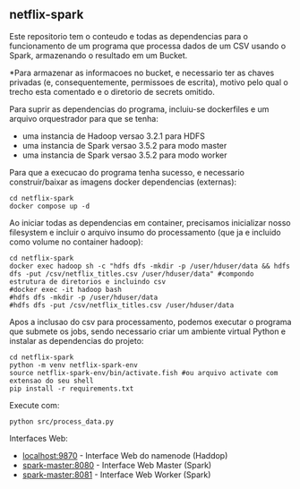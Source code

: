 ## netflix-spark

Este repositorio tem o conteudo e todas as dependencias para o funcionamento de um programa que processa dados de um CSV usando o Spark, armazenando o resultado em um Bucket. 

*Para armazenar as informacoes no bucket, e necessario ter as chaves privadas (e, consequentemente, permissoes de escrita), motivo pelo qual o trecho esta comentado e o diretorio de secrets omitido.

Para suprir as dependencias do programa, incluiu-se dockerfiles e um arquivo orquestrador para que se tenha:

- uma instancia de Hadoop versao 3.2.1 para HDFS
- uma instancia de Spark versao 3.5.2 para modo master 
- uma instancia de Spark versao 3.5.2 para modo worker

Para que a execucao do programa tenha sucesso, e necessario construir/baixar as imagens docker dependencias (externas):

```shell
cd netflix-spark
docker compose up -d
```

Ao iniciar todas as dependencias em container, precisamos inicializar nosso filesystem e incluir o arquivo insumo do processamento (que ja e incluido como volume no container hadoop):

```shell
cd netflix-spark
docker exec hadoop sh -c "hdfs dfs -mkdir -p /user/hduser/data && hdfs dfs -put /csv/netflix_titles.csv /user/hduser/data" #compondo estrutura de diretorios e incluindo csv
#docker exec -it hadoop bash
#hdfs dfs -mkdir -p /user/hduser/data
#hdfs dfs -put /csv/netflix_titles.csv /user/hduser/data
```

Apos a inclusao do csv para processamento, podemos executar o programa que submete os jobs, sendo necessario criar um ambiente virtual Python e instalar as dependencias do projeto: 

```shell
cd netflix-spark
python -m venv netflix-spark-env
source netflix-spark-env/bin/activate.fish #ou arquivo activate com extensao do seu shell
pip install -r requirements.txt
```

Execute com:

```shell
python src/process_data.py
```

Interfaces Web:

- [localhost:9870](http://localhost:9870/) - Interface Web do namenode (Haddop)
- [spark-master:8080](http://spark-master:8080/) - Interface Web Master (Spark)
- [spark-master:8081](http://spark-master:8081/) - Interface Web Worker (Spark)
